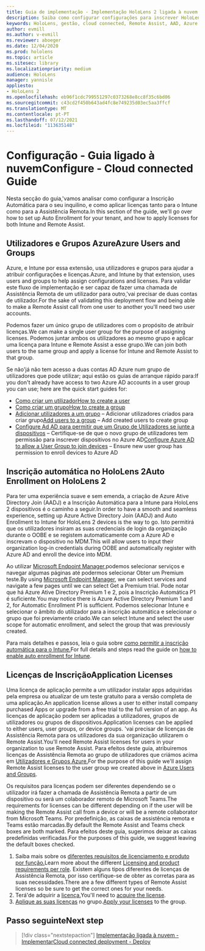 ```yaml
---
title: Guia de implementação - Implementação HoloLens 2 ligada à nuvem em escala com Assistência Remota - Configuração
description: Saiba como configurar configurações para inscrever HoloLens dispositivos sobre uma rede Cloud Connected em escala com Remote Assist.
keywords: HoloLens, gestão, cloud connected, Remote Assist, AAD, Azure AD, MDM, Mobile Device Management
author: evmill
ms.author: v-evmill
ms.reviewer: aboeger
ms.date: 12/04/2020
ms.prod: hololens
ms.topic: article
ms.sitesec: library
ms.localizationpriority: medium
audience: HoloLens
manager: yannisle
appliesto:
- HoloLens 2
ms.openlocfilehash: eb96f1cdc799551297c0373268e8cc8f35c6bd06
ms.sourcegitcommit: c43cd2f450b643ad4fc8e749235d03ec5aa3ffcf
ms.translationtype: MT
ms.contentlocale: pt-PT
ms.lasthandoff: 07/12/2021
ms.locfileid: "113635148"
---
```

# <a name="configure---cloud-connected-guide"></a><span data-ttu-id="edd2a-104">Configuração - Guia ligado à nuvem</span><span class="sxs-lookup"><span data-stu-id="edd2a-104">Configure - Cloud connected Guide</span></span>

<span data-ttu-id="edd2a-105">Nesta secção do guia,&#39;vamos analisar como configurar a Inscrição Automática para o seu inquilino, e como aplicar licenças tanto para o Intune como para a Assistência Remota.</span><span class="sxs-lookup"><span data-stu-id="edd2a-105">In this section of the guide, we&#39;ll go over how to set up Auto Enrollment for your tenant, and how to apply licenses for both Intune and Remote Assist.</span></span>

## <a name="azure-users-and-groups"></a><span data-ttu-id="edd2a-106">Utilizadores e Grupos Azure</span><span class="sxs-lookup"><span data-stu-id="edd2a-106">Azure Users and Groups</span></span>

<span data-ttu-id="edd2a-107">Azure, e Intune por essa extensão, usa utilizadores e grupos para ajudar a atribuir configurações e licenças.</span><span class="sxs-lookup"><span data-stu-id="edd2a-107">Azure, and Intune by that extension, uses users and groups to help assign configurations and licenses.</span></span> <span data-ttu-id="edd2a-108">Para validar este fluxo de implementação e ser capaz de fazer uma chamada de Assistência Remota de um utilizador para outro,&#39;vai precisar de duas contas de utilizador.</span><span class="sxs-lookup"><span data-stu-id="edd2a-108">For the sake of validating this deployment flow and being able to make a Remote Assist call from one user to another you&#39;ll need two user accounts.</span></span>

<span data-ttu-id="edd2a-109">Podemos fazer um único grupo de utilizadores com o propósito de atribuir licenças.</span><span class="sxs-lookup"><span data-stu-id="edd2a-109">We can make a single user group for the purpose of assigning licenses.</span></span> <span data-ttu-id="edd2a-110">Podemos juntar ambos os utilizadores ao mesmo grupo e aplicar uma licença para Intune e Remote Assist a esse grupo.</span><span class="sxs-lookup"><span data-stu-id="edd2a-110">We can join both users to the same group and apply a license for Intune and Remote Assist to that group.</span></span>

<span data-ttu-id="edd2a-111">Se não&#39;já não tem acesso a duas contas AD Azure num grupo de utilizadores que pode utilizar; aqui estão os guias de arranque rápido para:</span><span class="sxs-lookup"><span data-stu-id="edd2a-111">If you don&#39;t already have access to two Azure AD accounts in a user group you can use; here are the quick start guides for:</span></span>

- [<span data-ttu-id="edd2a-112">Como criar um utilizador</span><span class="sxs-lookup"><span data-stu-id="edd2a-112">How to create a user</span></span>](/mem/intune/fundamentals/quickstart-create-user)
- [<span data-ttu-id="edd2a-113">Como criar um grupo</span><span class="sxs-lookup"><span data-stu-id="edd2a-113">How to create a group</span></span>](/mem/intune/fundamentals/quickstart-create-group)
- <span data-ttu-id="edd2a-114">[Adicionar utilizadores a um grupo](/azure/active-directory/fundamentals/active-directory-groups-members-azure-portal) – Adicionar utilizadores criados para criar grupo</span><span class="sxs-lookup"><span data-stu-id="edd2a-114">[Add users to a group](/azure/active-directory/fundamentals/active-directory-groups-members-azure-portal) – Add created users to create group</span></span>
- <span data-ttu-id="edd2a-115">[Configure Ad AD para permitir que um Grupo de Utilizadores se junte a dispositivos](/azure/active-directory/devices/azureadjoin-plan#configure-your-device-settings) – Certifique-se de que o novo grupo de utilizadores tem permissão para inscrever dispositivos no Azure AD</span><span class="sxs-lookup"><span data-stu-id="edd2a-115">[Configure Azure AD to allow a User Group to join devices](/azure/active-directory/devices/azureadjoin-plan#configure-your-device-settings) – Ensure new user group has permission to enroll devices to Azure AD</span></span>

## <a name="auto-enrollment-on-hololens-2"></a><span data-ttu-id="edd2a-116">Inscrição automática no HoloLens 2</span><span class="sxs-lookup"><span data-stu-id="edd2a-116">Auto Enrollment on HoloLens 2</span></span>

<span data-ttu-id="edd2a-117">Para ter uma experiência suave e sem emenda, a criação de Azure Ative Directory Join (AADJ) e a Inscrição Automática para a Intune para HoloLens 2 dispositivos é o caminho a seguir.</span><span class="sxs-lookup"><span data-stu-id="edd2a-117">In order to have a smooth and seamless experience, setting up Azure Active Directory Join (AADJ) and Auto Enrollment to Intune for HoloLens 2 devices is the way to go.</span></span> <span data-ttu-id="edd2a-118">Isto permitirá que os utilizadores insiram as suas credenciais de login da organização durante o OOBE e se registem automaticamente com a Azure AD e inscrevam o dispositivo no MDM.</span><span class="sxs-lookup"><span data-stu-id="edd2a-118">This will allow users to input their organization log-in credentials during OOBE and automatically register with Azure AD and enroll the device into MDM.</span></span>

<span data-ttu-id="edd2a-119">Ao utilizar [Microsoft Endpoint Manager,](https://endpoint.microsoft.com/#home)podemos selecionar serviços e navegar algumas páginas até podermos selecionar Obter um Premium teste.</span><span class="sxs-lookup"><span data-stu-id="edd2a-119">By using [Microsoft Endpoint Manager](https://endpoint.microsoft.com/#home), we can select services and navigate a few pages until we can select Get a Premium trial.</span></span> <span data-ttu-id="edd2a-120">Pode notar que há Azure Ative Directory Premium 1 e 2, pois a Inscrição Automática P1 é suficiente.</span><span class="sxs-lookup"><span data-stu-id="edd2a-120">You may notice there is Azure Active Directory Premium 1 and 2, for Automatic Enrollment P1 is sufficient.</span></span> <span data-ttu-id="edd2a-121">Podemos selecionar Intune e selecionar o âmbito do utilizador para a inscrição automática e selecionar o grupo que foi previamente criado.</span><span class="sxs-lookup"><span data-stu-id="edd2a-121">We can select Intune and select the user scope for automatic enrollment, and select the group that was previously created.</span></span>

<span data-ttu-id="edd2a-122">Para mais detalhes e passos, leia o guia sobre [como permitir a inscrição automática para o Intune.](/mem/intune/enrollment/quickstart-setup-auto-enrollment)</span><span class="sxs-lookup"><span data-stu-id="edd2a-122">For full details and steps read the guide on [how to enable auto enrollment for Intune](/mem/intune/enrollment/quickstart-setup-auto-enrollment).</span></span>

## <a name="application-licenses"></a><span data-ttu-id="edd2a-123">Licenças de Inscrição</span><span class="sxs-lookup"><span data-stu-id="edd2a-123">Application Licenses</span></span>

<span data-ttu-id="edd2a-124">Uma licença de aplicação permite a um utilizador instalar apps adquiridas pela empresa ou atualizar de um teste gratuito para a versão completa de uma aplicação.</span><span class="sxs-lookup"><span data-stu-id="edd2a-124">An application license allows a user to either install company purchased Apps or upgrade from a free trial to the full version of an app.</span></span> <span data-ttu-id="edd2a-125">As licenças de aplicação podem ser aplicadas a utilizadores, grupos de utilizadores ou grupos de dispositivos.</span><span class="sxs-lookup"><span data-stu-id="edd2a-125">Application licenses can be applied to either users, user groups, or device groups.</span></span> <span data-ttu-id="edd2a-126">&#39;vai precisar de licenças de Assistência Remota para os utilizadores da sua organização utilizarem o Remote Assist.</span><span class="sxs-lookup"><span data-stu-id="edd2a-126">You&#39;ll need Remote Assist licenses for users in your organization to use Remote Assist.</span></span> <span data-ttu-id="edd2a-127">Para efeitos deste guia, atribuiremos licenças de Assistência Remota ao grupo de utilizadores que criámos acima em [Utilizadores e Grupos Azure.](hololens2-cloud-connected-configure.md#azure-users-and-groups)</span><span class="sxs-lookup"><span data-stu-id="edd2a-127">For the purpose of this guide we'll assign Remote Assist licenses to the user group we created above in [Azure Users and Groups](hololens2-cloud-connected-configure.md#azure-users-and-groups).</span></span>

<span data-ttu-id="edd2a-128">Os requisitos para licenças podem ser diferentes dependendo se o utilizador irá fazer a chamada de Assistência Remota a partir de um dispositivo ou será um colaborador remoto de Microsoft Teams.</span><span class="sxs-lookup"><span data-stu-id="edd2a-128">The requirements for licenses can be different depending on if the user will be making the Remote Assist call from a device or will be a remote collaborator from Microsoft Teams.</span></span> <span data-ttu-id="edd2a-129">Por predefinição, as caixas de assistência remota e Teams estão marcadas.</span><span class="sxs-lookup"><span data-stu-id="edd2a-129">By default the Remote Assist and Teams check boxes are both marked.</span></span> <span data-ttu-id="edd2a-130">Para efeitos deste guia, sugerimos deixar as caixas predefinidas verificadas.</span><span class="sxs-lookup"><span data-stu-id="edd2a-130">For the purposes of this guide, we suggest leaving the default boxes checked.</span></span>

1. <span data-ttu-id="edd2a-131">Saiba mais sobre os [diferentes requisitos de licenciamento e produto por função.](/dynamics365/mixed-reality/remote-assist/requirements#licensing-and-product-requirements-per-role)</span><span class="sxs-lookup"><span data-stu-id="edd2a-131">Learn more about the different [Licensing and product requirements per role](/dynamics365/mixed-reality/remote-assist/requirements#licensing-and-product-requirements-per-role).</span></span> <span data-ttu-id="edd2a-132">Existem alguns tipos diferentes de licenças de Assistência Remota, por isso certifique-se de obter as corretas para as suas necessidades.</span><span class="sxs-lookup"><span data-stu-id="edd2a-132">There are a few different types of Remote Assist licenses so be sure to get the correct ones for your needs.</span></span>
2. <span data-ttu-id="edd2a-133">Terá&#39;de adquirir a [licença.](/dynamics365/mixed-reality/remote-assist/buy-remote-assist)</span><span class="sxs-lookup"><span data-stu-id="edd2a-133">You&#39;ll need to [acquire the license](/dynamics365/mixed-reality/remote-assist/buy-remote-assist).</span></span>
3. <span data-ttu-id="edd2a-134">[Aplique as suas licenças](/dynamics365/mixed-reality/remote-assist/deploy-remote-assist) no grupo.</span><span class="sxs-lookup"><span data-stu-id="edd2a-134">[Apply your licenses](/dynamics365/mixed-reality/remote-assist/deploy-remote-assist) to the group.</span></span>

## <a name="next-step"></a><span data-ttu-id="edd2a-135">Passo seguinte</span><span class="sxs-lookup"><span data-stu-id="edd2a-135">Next step</span></span>

> [!div class="nextstepaction"]
> [<span data-ttu-id="edd2a-136">Implementação ligada à nuvem - Implementar</span><span class="sxs-lookup"><span data-stu-id="edd2a-136">Cloud connected deployment - Deploy</span></span>](hololens2-cloud-connected-deploy.md)